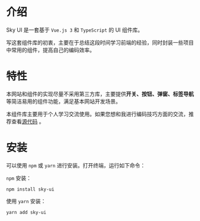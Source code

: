 # 介绍
Sky UI 是一套基于 `Vue.js 3` 和 `TypeScript` 的 UI 组件库。

写这套组件库的初衷，主要在于总结这段时间学习前端的经验，同时封装一些项目中常用的组件，提高自己的编码效率。

# 特性
本网站和组件的实现尽量不采用第三方库，主要提供**开关、按钮、弹窗、标签导航**等简洁易用的组件功能，满足基本网站开发场景。

本组件库主要用于个人学习交流使用。如果您想和我进行编码技巧方面的交流，推荐查看[源代码](github.com/waynefu2020/tree-ui-1) 。

# 安装
可以使用 `npm` 或 `yarn` 进行安装。打开终端，运行如下命令：

`npm` 安装：
```
npm install sky-ui
```

使用 `yarn` 安装：
```
yarn add sky-ui
```